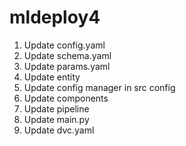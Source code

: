 # mldeploy4

1. Update config.yaml
2. Update schema.yaml
3. Update params.yaml
4. Update entity
5. Update config manager in src config
6. Update components
7. Update pipeline
8. Update main.py
9. Update dvc.yaml